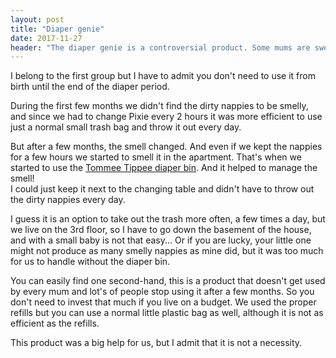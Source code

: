 ```yaml
---
layout: post
title: "Diaper genie"
date: 2017-11-27
header: "The diaper genie is a controversial product. Some mums are swearing by it others consider it useless. Read about our experience in the next part of <a href=\"/blog/2017/10/02/most-essential-baby-products\">my series about the most essential baby products</a>"
---
```

I belong to the first group but I have to admit you don't need to use it from birth until the end of the diaper period.

During the first few months we didn't find the dirty nappies to be smelly, and since we had to change Pixie every 2 hours it was more efficient to use just a normal small trash bag and throw it out every day.

But after a few months, the smell changed. And even if we kept the nappies for a few hours we started to smell it in the apartment. That's when we started to use the [Tommee Tippee diaper bin](http://amzn.to/2zaKP1k). And it helped to manage the smell!  
I could just keep it next to the changing table and didn't have to throw out the dirty nappies every day.

I guess it is an option to take out the trash more often, a few times a day, but we live on the 3rd floor, so I have to go down the basement of the house, and with a small baby is not that easy... Or if you are lucky, your little one might not produce as many smelly nappies as mine did, but it was too much for us to handle without the diaper bin. 

You can easily find one second-hand, this is a product that doesn't get used by every mum and lot's of people stop using it after a few months. So you don't need to invest that much if you live on a budget. We used the proper refills but you can use a normal little plastic bag as well, although it is not as efficient as the refills.

This product was a big help for us, but I admit that it is not a necessity.